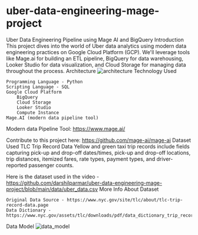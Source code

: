 # uber-data-engineering-mage-project
Uber Data Engineering Pipeline using Mage AI and BigQuery
Introduction
This project dives into the world of Uber data analytics using modern data engineering practices on Google Cloud Platform (GCP). We'll leverage tools like Mage.ai for building an ETL pipeline, BigQuery for data warehousing, Looker Studio for data visualization, and Cloud Storage for managing data throughout the process.
Architecture
![architecture](https://github.com/user-attachments/assets/cf0df299-8086-4a59-a44b-28a84384fedb)
Technology Used

    Programming Language - Python
    Scripting Language - SQL
    Google Cloud Platform
        BigQuery
        Cloud Storage
        Looker Studio
        Compute Instance
    Mage.AI (modern data pipeline tool)

Modern data Pipeline Tool: https://www.mage.ai/

Contribute to this project here: https://github.com/mage-ai/mage-ai
Dataset Used
TLC Trip Record Data Yellow and green taxi trip records include fields capturing pick-up and drop-off dates/times, pick-up and drop-off locations, trip distances, itemized fares, rate types, payment types, and driver-reported passenger counts.

Here is the dataset used in the video - https://github.com/darshilparmar/uber-data-engineering-mage-project/blob/main/data/uber_data.csv
More Info About Dataset

    Original Data Source - https://www.nyc.gov/site/tlc/about/tlc-trip-record-data.page
    Data Dictionary - https://www.nyc.gov/assets/tlc/downloads/pdf/data_dictionary_trip_records_yellow.pdf
Data Model
![data_model](https://github.com/user-attachments/assets/ee3080ba-53a0-4c70-9e89-3a9d770ac682)
